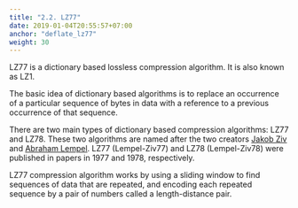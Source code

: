 ```yaml
---
title: "2.2. LZ77"
date: 2019-01-04T20:55:57+07:00
anchor: "deflate_lz77"
weight: 30
---
```


LZ77 is a dictionary based lossless compression algorithm. It is also known as LZ1.

The basic idea of dictionary based algorithms is to replace an occurrence of a particular sequence of bytes in data with a reference to a previous occurrence of that sequence. 

There are two main types of dictionary based compression algorithms: LZ77 and LZ78. These two algorithms are named after the two creators [Jakob Ziv](https://de.wikipedia.org/wiki/Jacob_Ziv) and [Abraham Lempel](https://en.wikipedia.org/wiki/Abraham_Lempel). LZ77 (Lempel-Ziv77) and LZ78 (Lempel-Ziv78) were published in papers in 1977 and 1978, respectively. 

LZ77 compression algorithm works by using a <bold>sliding window</bold> to find sequences of data that are repeated, and encoding each repeated sequence by a pair of numbers called a <bold>length-distance pair</bold>. 
